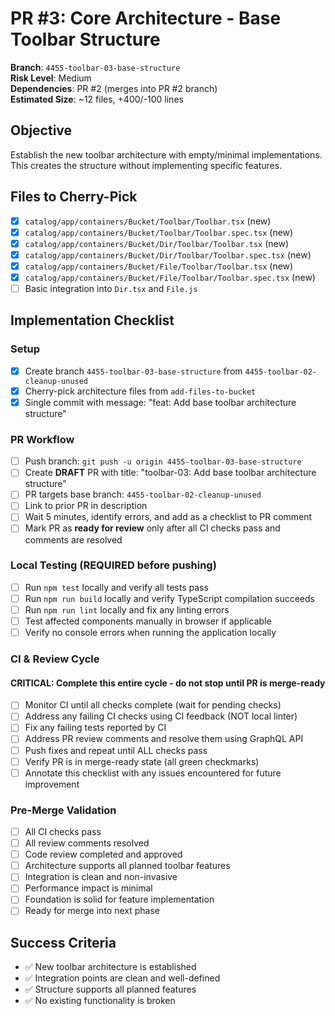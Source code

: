 <!-- markdownlint-disable line-length -->
# PR #3: Core Architecture - Base Toolbar Structure

**Branch**: `4455-toolbar-03-base-structure`  
**Risk Level**: Medium  
**Dependencies**: PR #2 (merges into PR #2 branch)  
**Estimated Size**: ~12 files, +400/-100 lines

## Objective

Establish the new toolbar architecture with empty/minimal implementations. This creates the structure without implementing specific features.

## Files to Cherry-Pick

- [x] `catalog/app/containers/Bucket/Toolbar/Toolbar.tsx` (new)
- [x] `catalog/app/containers/Bucket/Toolbar/Toolbar.spec.tsx` (new)
- [x] `catalog/app/containers/Bucket/Dir/Toolbar/Toolbar.tsx` (new)
- [x] `catalog/app/containers/Bucket/Dir/Toolbar/Toolbar.spec.tsx` (new)
- [x] `catalog/app/containers/Bucket/File/Toolbar/Toolbar.tsx` (new)
- [x] `catalog/app/containers/Bucket/File/Toolbar/Toolbar.spec.tsx` (new)
- [ ] Basic integration into `Dir.tsx` and `File.js`

## Implementation Checklist

### Setup

- [x] Create branch `4455-toolbar-03-base-structure` from `4455-toolbar-02-cleanup-unused`
- [x] Cherry-pick architecture files from `add-files-to-bucket`
- [x] Single commit with message: "feat: Add base toolbar architecture structure"

### PR Workflow

- [ ] Push branch: `git push -u origin 4455-toolbar-03-base-structure`
- [ ] Create **DRAFT** PR with title: "toolbar-03: Add base toolbar architecture structure"
- [ ] PR targets base branch: `4455-toolbar-02-cleanup-unused`
- [ ] Link to prior PR in description
- [ ] Wait 5 minutes, identify errors, and add as a checklist to PR comment
- [ ] Mark PR as **ready for review** only after all CI checks pass and comments are resolved

### Local Testing (REQUIRED before pushing)

- [ ] Run `npm test` locally and verify all tests pass
- [ ] Run `npm run build` locally and verify TypeScript compilation succeeds
- [ ] Run `npm run lint` locally and fix any linting errors
- [ ] Test affected components manually in browser if applicable
- [ ] Verify no console errors when running the application locally

### CI & Review Cycle

#### CRITICAL: Complete this entire cycle - do not stop until PR is merge-ready

- [ ] Monitor CI until all checks complete (wait for pending checks)
- [ ] Address any failing CI checks using CI feedback (NOT local linter)  
- [ ] Fix any failing tests reported by CI
- [ ] Address PR review comments and resolve them using GraphQL API
- [ ] Push fixes and repeat until ALL checks pass
- [ ] Verify PR is in merge-ready state (all green checkmarks)
- [ ] Annotate this checklist with any issues encountered for future improvement

### Pre-Merge Validation

- [ ] All CI checks pass
- [ ] All review comments resolved
- [ ] Code review completed and approved
- [ ] Architecture supports all planned toolbar features
- [ ] Integration is clean and non-invasive
- [ ] Performance impact is minimal
- [ ] Foundation is solid for feature implementation
- [ ] Ready for merge into next phase

## Success Criteria

- ✅ New toolbar architecture is established
- ✅ Integration points are clean and well-defined
- ✅ Structure supports all planned features
- ✅ No existing functionality is broken
